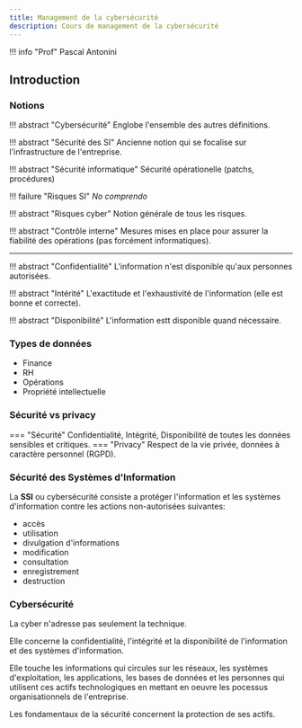 ```yaml
---
title: Management de la cybersécurité
description: Cours de management de la cybersécurité
---
```


!!! info "Prof"
    Pascal Antonini

## Introduction

### Notions

!!! abstract "Cybersécurité"
    Englobe l'ensemble des autres définitions.

!!! abstract "Sécurité des SI"
    Ancienne notion qui se focalise sur l'infrastructure de l'entreprise.

!!! abstract "Sécurité informatique"
    Sécurité opérationelle (patchs, procédures)

!!! failure "Risques SI"
    *No comprendo*

!!! abstract "Risques cyber"
    Notion générale de tous les risques.

!!! abstract "Contrôle interne"
    Mesures mises en place pour assurer la fiabilité des opérations (pas forcément informatiques).

<hr>

!!! abstract "Confidentialité"
    L'information n'est disponible qu'aux personnes autorisées.

!!! abstract "Intérité"
    L'exactitude et l'exhaustivité de l'information (elle est bonne et correcte).

!!! abstract "Disponibilité"
    L'information estt disponible quand nécessaire.

### Types de données

- Finance
- RH
- Opérations
- Propriété intellectuelle

### Sécurité vs privacy

=== "Sécurité"
    Confidentialité, Intégrité, Disponibilité de toutes les données sensibles et critiques.
=== "Privacy"
    Respect de la vie privée, données à caractère personnel (RGPD).

### Sécurité des Systèmes d'Information

La **SSI** ou cybersécurité consiste a protéger l'information et les systèmes d'information contre les actions non-autorisées suivantes:

- accès
- utilisation
- divulgation d'informations
- modification
- consultation
- enregistrement
- destruction

### Cybersécurité

La cyber n'adresse pas seulement la technique.

Elle concerne la confidentialité, l'intégrité et la disponibilité de l'information et des systèmes d'information.

Elle touche les informations qui circules sur les réseaux, les systèmes d'exploitation, les applications, les bases de données et les personnes qui utilisent ces actifs technologiques en mettant en oeuvre les pocessus organisationnels de l'entreprise.

Les fondamentaux de la sécurité concernent la protection de ses actifs.


